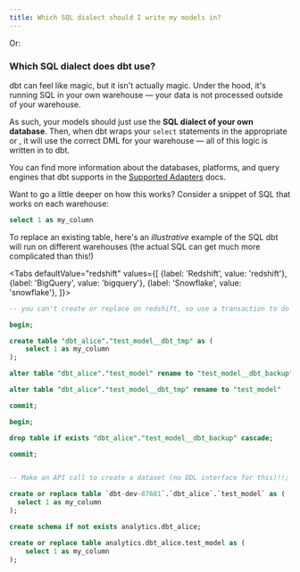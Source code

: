 ```yaml
---
title: Which SQL dialect should I write my models in?
---
```

Or:
### Which SQL dialect does dbt use?

dbt can feel like magic, but it isn't actually magic. Under the hood, it's running SQL in your own warehouse — your data is not processed outside of your warehouse.

As such, your models should just use the **SQL dialect of your own database**. Then, when dbt wraps your `select` statements in the appropriate <Term id="ddl" /> or <Term id="dml" />, it will use the correct DML for your warehouse — all of this logic is written in to dbt.

You can find more information about the databases, platforms, and query engines that dbt supports in the [Supported Adapters](available-adapters) docs.

Want to go a little deeper on how this works? Consider a snippet of SQL that works on each warehouse:

<File name='models/test_model.sql'>

```sql
select 1 as my_column

```

</File>

To replace an existing table, here's an _illustrative_ example of the SQL dbt will run on different warehouses (the actual SQL can get much more complicated than this!)

<Tabs
  defaultValue="redshift"
  values={[
    {label: 'Redshift', value: 'redshift'},
    {label: 'BigQuery', value: 'bigquery'},
    {label: 'Snowflake', value: 'snowflake'},
  ]}>
  <TabItem value="redshift">

```sql
-- you can't create or replace on redshift, so use a transaction to do this in an atomic way

begin;

create table "dbt_alice"."test_model__dbt_tmp" as (
    select 1 as my_column
);

alter table "dbt_alice"."test_model" rename to "test_model__dbt_backup";

alter table "dbt_alice"."test_model__dbt_tmp" rename to "test_model"

commit;

begin;

drop table if exists "dbt_alice"."test_model__dbt_backup" cascade;

commit;
```

  </TabItem>

  <TabItem value="bigquery">

```sql

-- Make an API call to create a dataset (no DDL interface for this)!!;

create or replace table `dbt-dev-87681`.`dbt_alice`.`test_model` as (
  select 1 as my_column
);
```

  </TabItem>

  <TabItem value="snowflake">

```sql
create schema if not exists analytics.dbt_alice;

create or replace table analytics.dbt_alice.test_model as (
    select 1 as my_column
);
```

  </TabItem>
</Tabs>
